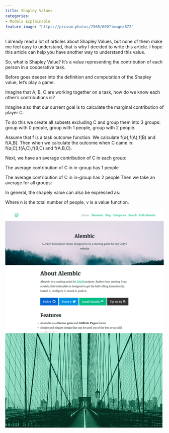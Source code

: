 ```yaml
---
title: Shapley Values
categories:
- Models Explainable
feature_image: "https://picsum.photos/2560/600?image=872"
---
```


I already read a lot of articles about Shapley Values, but none of them make me feel easy to understand, that is why I decided to write this article. I hope this article can help you have another way to understand this value.

So, what is Shapley Value? It’s a value representing the contribution of each person in a cooperative task.

Before goes deeper into the definition and computation of the Shapley value, let’s play a game.

Imagine that A, B, C are working together on a task, how do we know each other’s contributions is?

Imagine also that our current goal is to calculate the marginal contribution of player C.

To do this we create all subsets excluding C and group them into 3 groups: group with 0 people, group with 1 people, group with 2 people.

Assume that f is a task outcome function. We calculate f(∅),f(A),f(B) and f(A,B).
Then when we calculate the outcome when C came in: f(∅,C),f(A,C),f(B,C) and f(A,B,C).

Next, we have an average contribution of C in each group:


The average contribution of C in in-group has 1 people

The average contribution of C in in-group has 2 people
Then we take an average for all groups:

In general, the shapely value can also be expressed as:

Where n is the total number of people, v is a value function.

<img src="/_img/screenshot.png" alt="hi" class="inline"/>
<img src="/assets/default-social-image.png" alt="hi" class="inline"/>


